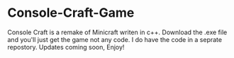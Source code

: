 # Console-Craft-Game
Console Craft is a remake of Minicraft writen in c++. Download the .exe file and you'll just get the game not any code. I do have the code in a seprate repostory. Updates coming soon, Enjoy!
